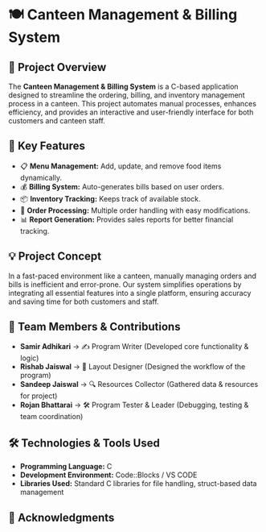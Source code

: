 # 🍽️ Canteen Management & Billing System

## 📌 Project Overview
The **Canteen Management & Billing System** is a C-based application designed to streamline the ordering, billing, and inventory management process in a canteen. This project automates manual processes, enhances efficiency, and provides an interactive and user-friendly interface for both customers and canteen staff.

## 🎯 Key Features
- 📋 **Menu Management:** Add, update, and remove food items dynamically.
- 💰 **Billing System:** Auto-generates bills based on user orders.
- 📦 **Inventory Tracking:** Keeps track of available stock.
- 🛒 **Order Processing:** Multiple order handling with easy modifications.
- 📊 **Report Generation:** Provides sales reports for better financial tracking.

## 💡 Project Concept
In a fast-paced environment like a canteen, manually managing orders and bills is inefficient and error-prone. Our system simplifies operations by integrating all essential features into a single platform, ensuring accuracy and saving time for both customers and staff.

## 👥 Team Members & Contributions
- **Samir Adhikari** → ✍️ Program Writer (Developed core functionality & logic)
- **Rishab Jaiswal** → 🎨 Layout Designer (Designed the workflow of the program)
- **Sandeep Jaiswal** → 🔍 Resources Collector (Gathered data & resources for project)
- **Rojan Bhattarai** → 🛠️ Program Tester & Leader (Debugging, testing & team coordination)

## 🛠️ Technologies & Tools Used
- **Programming Language:** C
- **Development Environment:** Code::Blocks / VS CODE
- **Libraries Used:** Standard C libraries for file handling, struct-based data management

## 🙌 Acknowledgments